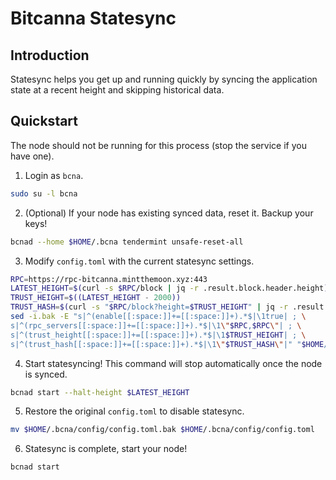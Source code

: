 # Bitcanna Statesync

## Introduction
Statesync helps you get up and running quickly by syncing the application state at a recent height and skipping historical data.

## Quickstart
The node should not be running for this process (stop the service if you have one).

1. Login as `bcna`.
```bash
sudo su -l bcna
```
2. (Optional) If your node has existing synced data, reset it. Backup your keys!
```bash
bcnad --home $HOME/.bcna tendermint unsafe-reset-all
```
3. Modify `config.toml` with the current statesync settings.
```bash
RPC=https://rpc-bitcanna.mintthemoon.xyz:443
LATEST_HEIGHT=$(curl -s $RPC/block | jq -r .result.block.header.height)
TRUST_HEIGHT=$((LATEST_HEIGHT - 2000))
TRUST_HASH=$(curl -s "$RPC/block?height=$TRUST_HEIGHT" | jq -r .result.block_id.hash)
sed -i.bak -E "s|^(enable[[:space:]]+=[[:space:]]+).*$|\1true| ; \
s|^(rpc_servers[[:space:]]+=[[:space:]]+).*$|\1\"$RPC,$RPC\"| ; \
s|^(trust_height[[:space:]]+=[[:space:]]+).*$|\1$TRUST_HEIGHT| ; \
s|^(trust_hash[[:space:]]+=[[:space:]]+).*$|\1\"$TRUST_HASH\"|" "$HOME/.bcna/config/config.toml"
```
4. Start statesyncing! This command will stop automatically once the node is synced.
```bash
bcnad start --halt-height $LATEST_HEIGHT
```
5. Restore the original `config.toml` to disable statesync.
```bash
mv $HOME/.bcna/config/config.toml.bak $HOME/.bcna/config/config.toml
```
6. Statesync is complete, start your node!
```bash
bcnad start
```